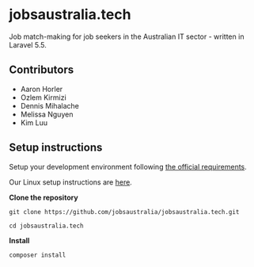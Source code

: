 # jobsaustralia.tech

Job match-making for job seekers in the Australian IT sector - written in Laravel 5.5.

## Contributors

* Aaron Horler
* Ozlem Kirmizi
* Dennis Mihalache
* Melissa Nguyen
* Kim Luu

## Setup instructions

Setup your development environment following [the official requirements](https://laravel.com/docs/5.4/installation).

Our Linux setup instructions are [here](https://github.com/jobsaustralia/scripts-conf-and-docs/blob/master/docs/ubuntu-setup.txt#L38).

**Clone the repository**

`git clone https://github.com/jobsaustralia/jobsaustralia.tech.git`

`cd jobsaustralia.tech`

**Install**

`composer install`
